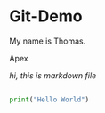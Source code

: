 # Git-Demo

My name is Thomas.

Apex

*hi, this is markdown file*

```python

print("Hello World")

```
